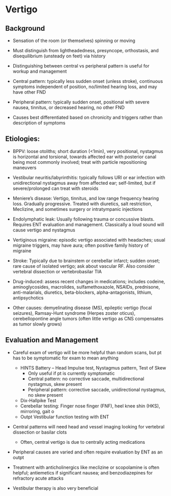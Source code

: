 # Vertigo

## Background

- Sensation of the room (or themselves) spinning or moving
  
- Must distinguish from lightheadedness, presyncope, orthostasis, and disequilibrium (unsteady
on feet) via history

- Distinguishing between central vs peripheral pattern is useful for workup and management

- Central pattern: typically less sudden onset (unless stroke), continuous symptoms
independent of position, no/limited hearing loss, and may have other FND

- Peripheral pattern: typically sudden onset, positional with severe nausea, tinnitus, or
decreased hearing, no other FND

- Causes best differentiated based on chronicity and triggers rather than description of
symptoms

## Etiologies:

- BPPV: loose otoliths; short duration (<1min), very positional, nystagmus is horizontal and
torsional, towards affected ear with posterior canal being most commonly involved; treat with
particle repositioning maneuvers

- Vestibular neuritis/labyrinthitis: typically follows URI or ear infection with unidirectional
nystagmus away from affected ear; self-limited, but if severe/prolonged can treat with
steroids

- Meniere’s disease: Vertigo, tinnitus, and low range frequency hearing loss. Gradually
progressive. Treated with diuretics, salt restriction, Meclizine, and sometimes surgery or
intratympanic injections

- Endolymphatic leak: Usually following trauma or concussive blasts. Requires ENT evaluation
and management. Classically a loud sound will cause vertigo and nystagmus

- Vertiginous migraine: episodic vertigo associated with headaches; usual migraine triggers,
may have aura; often positive family history of migraine

- Stroke: Typically due to brainstem or cerebellar infarct; sudden onset; rare cause of isolated vertigo; ask about vascular RF. Also consider vertebral dissection or vertebrobasilar TIA

- Drug-induced: assess recent changes in medications; includes codeine, aminoglycosides,
macrolides, sulfamethoxazole, NSAIDs, prednisone, anti-malarials, diuretics, beta-blockers,
alpha-antagonists, lithium, antipsychotics

- Other causes: demyelinating disease (MS), epileptic vertigo (focal seizures), Ramsay-Hunt
syndrome (Herpes zoster oticus), cerebellopontine angle tumors (often little vertigo as CNS
compensates as tumor slowly grows)

## Evaluation and Management

- Careful exam of vertigo will be more helpful than random scans, but pt has to be symptomatic for exam to mean anything
    - HINTS Battery – Head Impulse test, Nystagmus pattern, Test of Skew
      - Only useful if pt is currently symptomatic
      - Central pattern: no corrective saccade, multidirectional nystagmus, skew present
      - Peripheral pattern: corrective saccade, unidirectional nystagmus, no skew present
    - Dix-Hallpike Test
    - Cerebellar testing: Finger nose finger (FNF), heel knee shin (HKS), mirroring, gait o
    - Outpt Vestibular function testing with ENT

- Central patterns will need head and vessel imaging looking for vertebral dissection or basilar clots
    - Often, central vertigo is due to centrally acting medications

- Peripheral causes are varied and often require evaluation by ENT as an outpt

- Treatment with anticholinergics like meclizine or scopolamine is often helpful; antiemetics if significant nausea; and benzodiazepines for refractory acute attacks

- Vestibular therapy is also very beneficial
